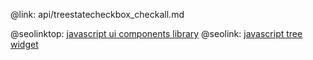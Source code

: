 @link: api/treestatecheckbox_checkall.md

@seolinktop: [javascript ui components library](https://webix.com)
@seolink: [javascript tree widget](https://webix.com/widget/tree/)